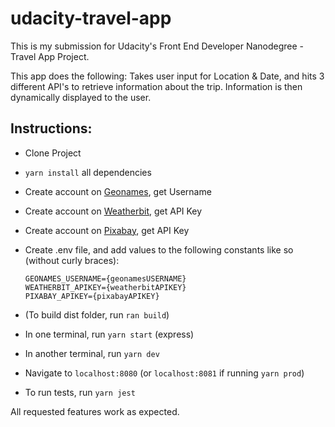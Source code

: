 # udacity-travel-app

This is my submission for Udacity's Front End Developer Nanodegree - Travel App Project.

This app does the following:
Takes user input for Location & Date, and hits 3 different API's to retrieve information about the trip. Information is then dynamically displayed to the user.

## Instructions:

- Clone Project
- `yarn install` all dependencies
- Create account on [Geonames](http://www.geonames.org/export/web-services.html), get Username
- Create account on [Weatherbit](https://www.weatherbit.io/account/create), get API Key
- Create account on [Pixabay](https://pixabay.com/api/docs/), get API Key
- Create .env file, and add values to the following constants like so (without curly braces):

  ```
  GEONAMES_USERNAME={geonamesUSERNAME}
  WEATHERBIT_APIKEY={weatherbitAPIKEY}
  PIXABAY_APIKEY={pixabayAPIKEY}
  ```

- (To build dist folder, run `ran build`)
- In one terminal, run `yarn start` (express)
- In another terminal, run `yarn dev`
- Navigate to `localhost:8080` (or `localhost:8081` if running `yarn prod`)
- To run tests, run `yarn jest`

All requested features work as expected.
